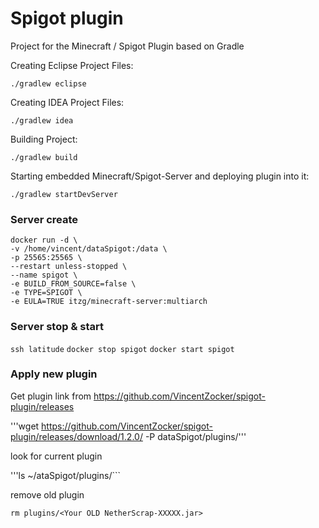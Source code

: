 # Spigot plugin
Project for the Minecraft / Spigot Plugin based on Gradle

Creating Eclipse Project Files:

`./gradlew eclipse`

Creating IDEA Project Files:

`./gradlew idea`

Building Project:

`./gradlew build`

Starting embedded Minecraft/Spigot-Server and deploying plugin into it:

`./gradlew startDevServer`

### Server create
```
docker run -d \
-v /home/vincent/dataSpigot:/data \
-p 25565:25565 \
--restart unless-stopped \
--name spigot \
-e BUILD_FROM_SOURCE=false \
-e TYPE=SPIGOT \
-e EULA=TRUE itzg/minecraft-server:multiarch
```

### Server stop & start

```ssh latitude```
```docker stop spigot```
```docker start spigot```

### Apply new plugin

Get plugin link from https://github.com/VincentZocker/spigot-plugin/releases

'''wget https://github.com/VincentZocker/spigot-plugin/releases/download/1.2.0/<Your NetherScrap-XXXXX.jar> -P dataSpigot/plugins/'''
  
look for current plugin

'''ls ~/ataSpigot/plugins/```

remove old plugin

```rm plugins/<Your OLD NetherScrap-XXXXX.jar>```
